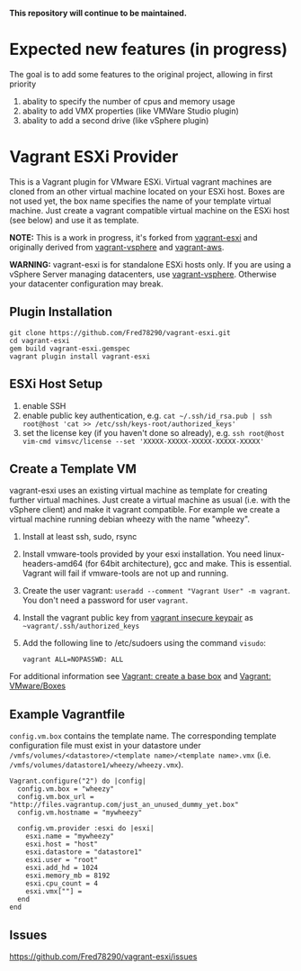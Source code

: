 **This repository will continue to be maintained.**

# Expected new features (in progress)
The goal is to add some features to the original project, allowing in first priority
1. abality to specify the number of cpus and memory usage
2. abality to add VMX properties (like VMWare Studio plugin)
3. abality to add a second drive (like vSphere plugin)

# Vagrant ESXi Provider

This is a Vagrant plugin for VMware ESXi. Virtual vagrant machines are cloned 
from an other virtual machine located on your ESXi host. Boxes are not used 
yet, the box name specifies the name of your template virtual machine.
Just create a vagrant compatible virtual machine on the ESXi host 
(see below) and use it as template.

**NOTE:** This is a work in progress, it's forked from
[vagrant-esxi](https://github.com/swobspace) and originally derived from
[vagrant-vsphere](https://github.com/nsidc/vagrant-vsphere) 
and [vagrant-aws](https://github.com/mitchellh/vagrant-aws).

**WARNING:** vagrant-esxi is for standalone ESXi hosts only. If you are 
using a vSphere Server managing datacenters, use 
[vagrant-vsphere](https://github.com/nsidc/vagrant-vsphere). 
Otherwise your datacenter configuration may break.

## Plugin Installation

    git clone https://github.com/Fred78290/vagrant-esxi.git
    cd vagrant-esxi
    gem build vagrant-esxi.gemspec
    vagrant plugin install vagrant-esxi

## ESXi Host Setup

1. enable SSH
2. enable public key authentication, e.g. `cat ~/.ssh/id_rsa.pub | ssh root@host 'cat >> /etc/ssh/keys-root/authorized_keys'`
3. set the license key (if you haven't done so already), e.g. `ssh root@host vim-cmd vimsvc/license --set 'XXXXX-XXXXX-XXXXX-XXXXX-XXXXX'`

## Create a Template VM

vagrant-esxi uses an existing virtual machine as template for creating 
further virtual machines.  Just create a virtual machine as usual 
(i.e. with the vSphere client) and make it vagrant compatible. 
For example we create a virtual machine running debian wheezy with the name "wheezy".

1. Install at least ssh, sudo, rsync
2. Install vmware-tools provided by your esxi installation. 
You need linux-headers-amd64 (for 64bit architecture), gcc and make. This is essential.
Vagrant will fail if vmware-tools are not up and running.
3. Create the user vagrant: `useradd --comment "Vagrant User" -m vagrant`. You don't need a  password for user `vagrant`.
4. Install the vagrant public key 
from [vagrant insecure keypair](https://github.com/mitchellh/vagrant/tree/master/keys)
as `~vagrant/.ssh/authorized_keys` 
5. Add the following line to /etc/sudoers using the command `visudo`:

   `vagrant ALL=NOPASSWD: ALL`

For additional information see [Vagrant: create a base box](http://docs.vagrantup.com/v2/boxes/base.html) and
[Vagrant: VMware/Boxes](http://docs.vagrantup.com/v2/vmware/boxes.html)

## Example Vagrantfile

`config.vm.box` contains the template name. The corresponding template 
configuration file must exist in your datastore under 
`/vmfs/volumes/<datastore>/<template name>/<template name>.vmx` 
(i.e. `/vmfs/volumes/datastore1/wheezy/wheezy.vmx`).

    Vagrant.configure("2") do |config|
      config.vm.box = "wheezy"
      config.vm.box_url = "http://files.vagrantup.com/just_an_unused_dummy_yet.box"
      config.vm.hostname = "mywheezy"

      config.vm.provider :esxi do |esxi|
        esxi.name = "mywheezy"
        esxi.host = "host"
        esxi.datastore = "datastore1"
        esxi.user = "root"
        esxi.add_hd = 1024
        esxi.memory_mb = 8192
        esxi.cpu_count = 4
        esxi.vmx[""] = 
      end
    end

## Issues

https://github.com/Fred78290/vagrant-esxi/issues

